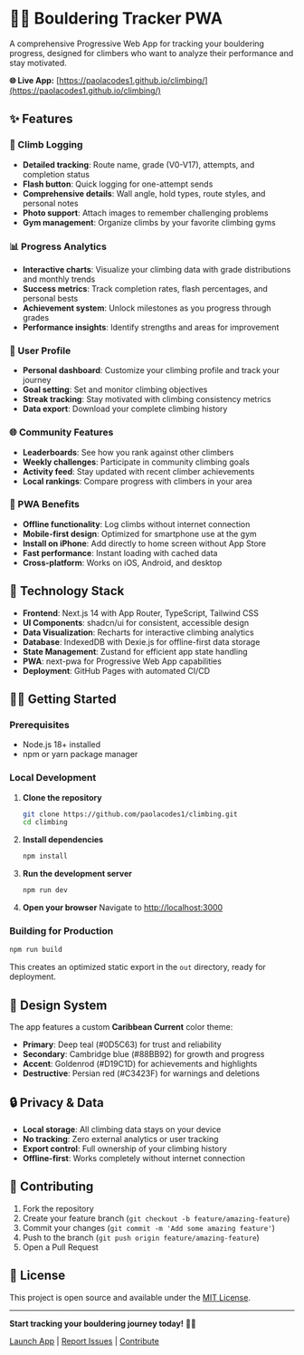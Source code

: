 # 🧗‍♀️ Bouldering Tracker PWA

A comprehensive Progressive Web App for tracking your bouldering progress, designed for climbers who want to analyze their performance and stay motivated.

**🌐 Live App:** [https://paolacodes1.github.io/climbing/](https://paolacodes1.github.io/climbing/)

## ✨ Features

### 📝 Climb Logging
- **Detailed tracking**: Route name, grade (V0-V17), attempts, and completion status
- **Flash button**: Quick logging for one-attempt sends
- **Comprehensive details**: Wall angle, hold types, route styles, and personal notes
- **Photo support**: Attach images to remember challenging problems
- **Gym management**: Organize climbs by your favorite climbing gyms

### 📊 Progress Analytics
- **Interactive charts**: Visualize your climbing data with grade distributions and monthly trends
- **Success metrics**: Track completion rates, flash percentages, and personal bests
- **Achievement system**: Unlock milestones as you progress through grades
- **Performance insights**: Identify strengths and areas for improvement

### 👤 User Profile
- **Personal dashboard**: Customize your climbing profile and track your journey
- **Goal setting**: Set and monitor climbing objectives
- **Streak tracking**: Stay motivated with climbing consistency metrics
- **Data export**: Download your complete climbing history

### 🌐 Community Features
- **Leaderboards**: See how you rank against other climbers
- **Weekly challenges**: Participate in community climbing goals
- **Activity feed**: Stay updated with recent climber achievements
- **Local rankings**: Compare progress with climbers in your area

### 📱 PWA Benefits
- **Offline functionality**: Log climbs without internet connection
- **Mobile-first design**: Optimized for smartphone use at the gym
- **Install on iPhone**: Add directly to home screen without App Store
- **Fast performance**: Instant loading with cached data
- **Cross-platform**: Works on iOS, Android, and desktop

## 🚀 Technology Stack

- **Frontend**: Next.js 14 with App Router, TypeScript, Tailwind CSS
- **UI Components**: shadcn/ui for consistent, accessible design
- **Data Visualization**: Recharts for interactive climbing analytics
- **Database**: IndexedDB with Dexie.js for offline-first data storage
- **State Management**: Zustand for efficient app state handling
- **PWA**: next-pwa for Progressive Web App capabilities
- **Deployment**: GitHub Pages with automated CI/CD

## 🏃‍♀️ Getting Started

### Prerequisites
- Node.js 18+ installed
- npm or yarn package manager

### Local Development

1. **Clone the repository**
   ```bash
   git clone https://github.com/paolacodes1/climbing.git
   cd climbing
   ```

2. **Install dependencies**
   ```bash
   npm install
   ```

3. **Run the development server**
   ```bash
   npm run dev
   ```

4. **Open your browser**
   Navigate to [http://localhost:3000](http://localhost:3000)

### Building for Production

```bash
npm run build
```

This creates an optimized static export in the `out` directory, ready for deployment.

## 🎨 Design System

The app features a custom **Caribbean Current** color theme:
- **Primary**: Deep teal (#0D5C63) for trust and reliability
- **Secondary**: Cambridge blue (#88BB92) for growth and progress
- **Accent**: Goldenrod (#D19C1D) for achievements and highlights
- **Destructive**: Persian red (#C3423F) for warnings and deletions

## 🔒 Privacy & Data

- **Local storage**: All climbing data stays on your device
- **No tracking**: Zero external analytics or user tracking
- **Export control**: Full ownership of your climbing history
- **Offline-first**: Works completely without internet connection

## 🤝 Contributing

1. Fork the repository
2. Create your feature branch (`git checkout -b feature/amazing-feature`)
3. Commit your changes (`git commit -m 'Add some amazing feature'`)
4. Push to the branch (`git push origin feature/amazing-feature`)
5. Open a Pull Request

## 📄 License

This project is open source and available under the [MIT License](LICENSE).

---

**Start tracking your bouldering journey today!** 🧗‍♂️

[Launch App](https://paolacodes1.github.io/climbing/) | [Report Issues](https://github.com/paolacodes1/climbing/issues) | [Contribute](https://github.com/paolacodes1/climbing/pulls)
